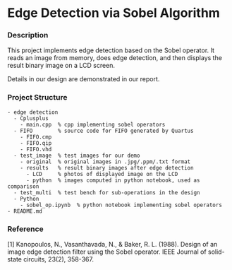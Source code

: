 # Edge Detection via Sobel Algorithm

### Description
This project implements edge detection based on the Sobel operator. It reads an image from memory, does edge detection, and then displays the result binary image on a LCD screen.

Details in our design are demonstrated in our report.

### Project Structure

```
- edge detection
  - Cplusplus
    - main.cpp  % cpp implementing sobel operators
  - FIFO        % source code for FIFO generated by Quartus
    - FIFO.cmp
    - FIFO.qip
    - FIFO.vhd
  - test_image  % test images for our demo
    - original  % original images in .jpg/.ppm/.txt format
    - results   % result binary images after edge detection
      - LCD     % photos of displayed image on the LCD
      - python  % images computed in python notebook, used as comparison
  - test_multi  % test bench for sub-operations in the design
  - Python
    - sobel_op.ipynb  % python notebook implementing sobel operators
- README.md
```

### Reference
[1] Kanopoulos, N., Vasanthavada, N., & Baker, R. L. (1988). Design of an image edge detection filter using the Sobel operator. IEEE Journal of solid-state circuits, 23(2), 358-367.
